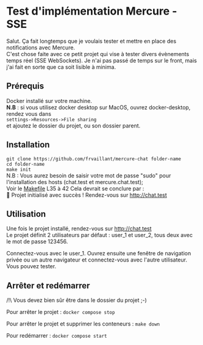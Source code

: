 
# Test d'implémentation Mercure - SSE

Salut. Ça fait longtemps que je voulais tester et mettre en place des notifications avec Mercure.  
C'est chose faite avec ce petit projet qui vise à tester divers évènements temps réel (SSE WebSockets).
Je n'ai pas passé de temps sur le front, mais j'ai fait en sorte que ca soit lisible à minima.  


## Prérequis

Docker installé sur votre machine.  
**N.B** : si vous utilisez docker desktop sur MacOS, ouvrez docker-desktop, rendez vous dans   
`settings->Resources->File sharing`  
et ajoutez le dossier du projet, ou son dossier parent.

## Installation  
`git clone https://github.com/frvaillant/mercure-chat folder-name`  
`cd folder-name`  
`make init`  
N.B : Vous aurez besoin de saisir votre mot de passe "sudo" pour l'installation des hosts (chat.test et mercure.chat.test);  
Voir le [Makefile](makefile) L35 à 42
Cela devrait se conclure par :  
🎉 Projet initialisé avec succès ! Rendez-vous sur http://chat.test

## Utilisation  
Une fois le projet installé, rendez-vous sur http://chat.test  
Le projet définit 2 utilisateurs par défaut : user_1 et user_2, 
tous deux avec le mot de passe 123456.  

Connectez-vous avec le user_1. Ouvrez ensuite une fenêtre de 
navigation privée ou un autre navigateur et connectez-vous avec 
l'autre utilisateur.  
Vous pouvez tester.

## Arrêter et redémarrer  

/!\ Vous devez bien sûr être dans le dossier du projet ;-)  

Pour arrêter le projet : 
`docker compose stop`  

Pour arrêter le projet et supprimer les conteneurs :
`make down`

Pour redémarrer :
`docker compose start`

